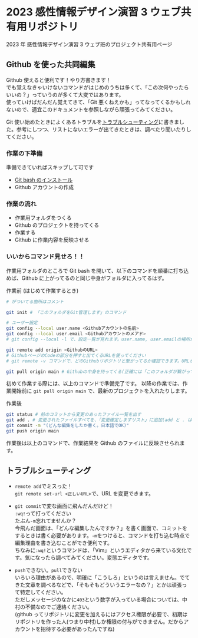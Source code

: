 # 2023 感性情報デザイン演習 3 ウェブ共有用リポジトリ

2023 年 感性情報デザイン演習 3 ウェブ班のプロジェクト共有用ページ

## Github を使った共同編集

Github 使えると便利です！やり方書きます！\
でも覚えなきゃいけないコマンドがはじめのうちは多くて、「この次何やったらいいの？」っていうのが多くて大変ではあります。\
使っていけばだんだん覚えてきて、「Git 悪くねえかも」ってなってくるかもしれないので、適宜このドキュメントを参照しながら頑張ってみてください。

Git 使い始めたときによくあるトラブルを[トラブルシューティング](#トラブルシューティング)に書きました。参考にしつつ、リストにないエラーが出てきたときは、調べたり聞いたりしてください。

### 作業の下準備

準備できていればスキップして可です

- [Git bash のインストール](https://qiita.com/suke_masa/items/404f06309bb32ca6c9c5)
- Github アカウントの作成

### 作業の流れ

- 作業用フォルダをつくる
- Github のプロジェクトを持ってくる
- 作業する
- Github に作業内容を反映させる

### いいからコマンド見せろ！！

作業用フォルダのところで Git bash を開いて、以下のコマンドを順番に打ち込めば、Github に上がってるのと同じ中身がフォルダに入ってるはず。

作業前 (はじめて作業するとき)

```bash
# がついてる箇所はコメント

git init # 「このフォルダをGit管理します」のコマンド

# ユーザー設定
git config --local user.name <Githubアカウントの名前>
git config --local user.email <Githubアカウントのメアド>
# git config --local -l で、設定一覧が見れます。user.name, user.emailの場所が先程設定したものになっていればOKです

git remote add origin <GithubのURL>
# GithubページのCodeの部分を押すと出てくるURLを使ってください
# git remote -v コマンドで、どのGithubリポジトリと繋がってるか確認できます。URLが合ってればOK

git pull origin main # Githubの中身を持ってくる(正確には「このフォルダが繋がってるGithubの"origin"っていうリポジトリの"main"ブランチから持ってきてください」的なコマンド)
```

初めて作業する際には、以上のコマンドで準備完了です。
以降の作業では、作業開始前に `git pull origin main` で、最新のプロジェクトを入れたりします。

作業後

```bash
git status # 前のコミットから変更のあったファイル一覧を出す
git add . # 変更されたファイルすべてを、「変更確定しますリスト」に追加(add と . は離すこと)
git commit -m "(どんな編集をしたか書く。日本語でOK)"
git push origin main
```

作業後は以上のコマンドで、作業結果を Github のファイルに反映させられます。

## トラブルシューティング

- `remote add`でミスった！\
  `git remote set-url <正しいURL>`で、URL を変更できます。

- `git commit`で変な画面に飛んだんだけど！\
  `:wq!`って打ってください\
  たぶん`-m`忘れてませんか？\
  今飛んだ画面は、「どんな編集したんですか？」を書く画面で、コミットをするときは書く必要があります。`-m`をつけると、コマンドを打ち込む時点で編集理由を書き込むことができ便利です。\
  ちなみに`:wq!`というコマンドは、「Vim」というエディタから来ている文化です。気になったら調べてみてください。変態エディタです。

- `push`できない。`pull`できない\
  いろいろ理由があるので、明確に「こうしろ」というのは言えません。でてきた文章を調べるなどで、「そもそもどういうエラーなの？」とかは頑張って特定してください。\
  ただしメッセージのなかに`403`という数字が入っている場合については、中村の不備なのでご連絡ください。\
  (github ってリポジトリに変更を加えるにはアクセス権限が必要で、初期はリポジトリを作った人(つまり中村)しか権限の付与ができません。だからアカウントを招待する必要があったんですね)
